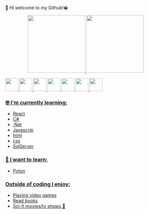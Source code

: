  👋 Hi welcome to my Github!�
 
 <div align="center">
  <a href="https://github.com/IlkaCarmo">
  <img height="180em" src="https://github-readme-stats.vercel.app/api?username=IlkaCarmo&show_icons=true&theme=dracula&include_all_commits=true&count_private=true"/>
  <img height="180em" src="https://github-readme-stats.vercel.app/api/top-langs/?username=IlkaCarmo&layout=compact&langs_count=7&theme=dracula"/>
</div>
 
<p align="left">
<img src="https://raw.githubusercontent.com/dustin100/dustin100/master/assests/react-original.svg" height="auto" width="40">
<img src="https://raw.githubusercontent.com/dustin100/dustin100/master/assests/nodejs-original.svg" height="auto" width="40">
<img src="https://raw.githubusercontent.com/dustin100/dustin100/master/assests/javascript-plain.svg" height="auto" width="40">
<img src="https://raw.githubusercontent.com/dustin100/dustin100/master/assests/css3-original.svg" height="auto" width="40">
<img src="https://raw.githubusercontent.com/dustin100/dustin100/master/assests/html5-original.svg" height="auto" width="40">
<img src="https://raw.githubusercontent.com/dustin100/dustin100/master/assests/visualstudio-plain.svg" height="auto" width="40">
<img src="https://raw.githubusercontent.com/dustin100/dustin100/master/assests/git-original.svg" height="auto" width="40">
</p>

### :nerd_face: I'm currently learning: </br>
- React
- C#
- .Net
- Javascrip
- html
- css </br>
- SqlServer

### :thinking: I want to learn:
- Pyton</br>
### Outside of coding I enjoy:
- Playing video games
- Read books
- Sci-fi movies/tv shows :vulcan_salute:


 
 
